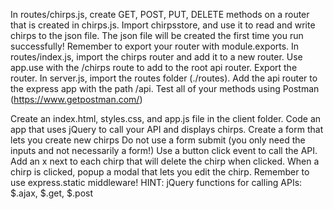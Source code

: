 In routes/chirps.js, create GET, POST, PUT, DELETE methods on a router that is created in chirps.js.
Import chirpsstore, and use it to read and write chirps to the json file.
The json file will be created the first time you run successfully!
Remember to export your router with module.exports.
In routes/index.js, import the chirps router and add it to a new router.
Use app.use with the /chirps route to add to the root api router.
Export the router.
In server.js, import the routes folder (./routes).
Add the api router to the express app with the path /api.
Test all of your methods using Postman (https://www.getpostman.com/)


Create an index.html, styles.css, and app.js file in the client folder.
Code an app that uses jQuery to call your API and displays chirps.
Create a form that lets you create new chirps
Do not use a form submit (you only need the inputs and not necessarily a form!)
Use a button click event to call the API.
Add an x next to each chirp that will delete the chirp when clicked.
When a chirp is clicked, popup a modal that lets you edit the chirp.
Remember to use express.static middleware!
HINT: jQuery functions for calling APIs: $.ajax, $.get, $.post
